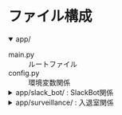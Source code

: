 # ファイル構成

<details open>
<summary>
app/
</summary>
<dl>
    <dt>main.py</dt>
        <dd>ルートファイル</dd>
    <dt>config.py </dt>
        <dd>環境変数関係</dd>
    <details>
        <summary>
        app/slack_bot/ : SlackBot関係
        </summary>
        <dt>slack_bot/mu_bot.py </dt>
            <dd>インタラクティブ系のハンドル処理（ソケットモード）</dd>
        <dt>slack_bot/command.py </dt>
            <dd>コマンドの詳細な処理</dd>
        <dt>slack_bot/bot_info.py </dt>
            <dd>ボット情報（ボットとしてのユーザ ID など）</dd>
        <dt>slack_bot/block_kit.py </dt>
            <dd>メッセージで用いる BlockKit のヘルパー</dd>
    </details>
    <details>
        <summary>
        app/surveillance/ : 入退室関係
        </summary>
        <dt>surveillance/l2ping.py </dt>
            <dd>l2ping を用いて誰が入退室したかを監視する処理など</dd>
        <dt>surveillance/status.py </dt>
            <dd>現在の部屋の状態</dd>
    </details>
</dl>
</details>

